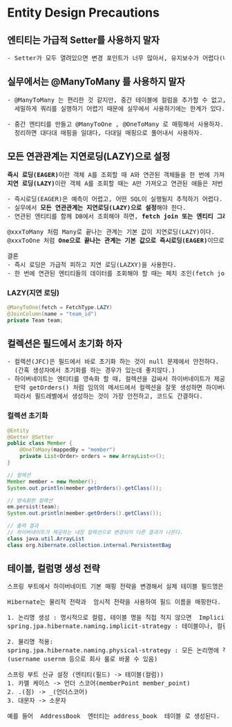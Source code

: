 # Entity Design Precautions
## 엔티티는 가급적 Setter를 사용하지 말자
<pre>
- Setter가 모두 열려있으면 변경 포인트가 너무 많아서, 유지보수가 어렵다(나중에 리펙토링으로 Seeter 제거)
</pre>
## 실무에서는 @ManyToMany 를 사용하지 말자
<pre>
- @ManyToMany 는 편리한 것 같지만, 중간 테이블에 컬럼을 추가할 수 없고,
  세밀하게 쿼리를 실행하기 어렵기 때문에 실무에서 사용하기에는 한계가 있다.

- 중간 엔티티를 만들고 @ManyToOne , @OneToMany 로 매핑해서 사용하자.
  정리하면 대다대 매핑을 일대다, 다대일 매핑으로 풀어내서 사용하자.
</pre>
## 모든 연관관계는 지연로딩(LAZY)으로 설정
<pre>
<b>즉시 로딩(EAGER)</b>이란 객체 A를 조회할 때 A와 연관된 객체들을 한 번에 가져오는 것이다.
<b>지연 로딩(LAZY)</b>이란 객체 A를 조회할 때는 A만 가져오고 연관된 애들은 저번 게시글에서 본 프락시 초기화 방법으로 가져온다.

- 즉시로딩(EAGER)은 예측이 어렵고, 어떤 SQL이 실행될지 추적하기 어렵다. 특히 JPQL을 실행할 때 N+1 문제가 자주 발생한다.
- 실무에서 <b>모든 연관관계는 지연로딩(LAZY)으로 설정</b>해야 한다.
- 연관된 엔티티를 함께 DB에서 조회해야 하면, <b>fetch join 또는 엔티티 그래프 기능을 사용하여 한 번에 데이터를 가져올 수 있다.</b>

@xxxToMany 처럼 Many로 끝나는 관계는 기본 값이 지연로딩(LAZY)이다.
@xxxToOne 처럼 <b>One으로 끝나는 관계는 기본 값으로 즉시로딩(EAGER)</b>이므로 직접 지연로딩(LAZY)으로 변경해야 한다.

결론
- 즉시 로딩은 가급적 피하고 지연 로딩(LAZXY)을 사용한다.
- 한 번에 연관된 엔티티들의 데이터를 조회해야 할 때는 페치 조인(fetch join)을 이용한다.
</pre>
### LAZY(지연 로딩)
```java
@ManyToOne(fetch = FetchType.LAZY)
@JoinColumn(name = "team_id")
private Team team;
```
## 컬렉션은 필드에서 초기화 하자
<pre>
- 컬렉션(JFC)은 필드에서 바로 초기화 하는 것이 null 문제에서 안전하다.
  (간혹 생성자에서 초기화를 하는 경우가 있는데 좋지않다.)
- 하이버네이트는 엔티티를 영속화 할 때, 컬렉션을 감싸서 하이버네이트가 제공하는 내장 컬렉션으로 변경한다.
  만약 getOrders() 처럼 임의의 메서드에서 컬렉션을 잘못 생성하면 하이버네이트 내부 메커니즘에 문제가 발생할 수 있다.
  따라서 필드레벨에서 생성하는 것이 가장 안전하고, 코드도 간결하다.
</pre>
### 컬렉션 초기화
```java
@Entity
@Getter @Setter
public class Member {
    @OneToMany(mappedBy = "member")
    private List<Order> orders = new ArrayList<>();
}
```
```java
// 컬렉션
Member member = new Member();
System.out.println(member.getOrders().getClass());

// 영속화한 컬렉션
em.persist(team);
System.out.println(member.getOrders().getClass());

// 출력 결과
// 하이버네이트가 제공하는 내장 컬렉션으로 변경되어 다른 결과가 나온다.
class java.util.ArrayList
class org.hibernate.collection.internal.PersistentBag
```
## 테이블, 컬럼명 생성 전략
<pre>
스프링 부트에서 하이버네이트 기본 매핑 전략을 변경해서 실제 테이블 필드명은 다르다.

Hibernate는 물리적 전략과  암시적 전략을 사용하여 필드 이름을 매핑한다.

1. 논리명 생성 : 명시적으로 컬럼, 테이블 명을 직접 적지 않으면  ImplicitNamingStrategy 사용
spring.jpa.hibernate.naming.implicit-strategy : 테이블이나, 컬럼명을 명시하지 않을 때 논리명 적용

2. 물리명 적용:
spring.jpa.hibernate.naming.physical-strategy : 모든 논리명에 적용됨, 실제 테이블에 적용
(username usernm 등으로 회사 룰로 바꿀 수 있음)

스프링 부트 신규 설정 (엔티티(필드) -> 테이블(컬럼))
1. 카멜 케이스 -> 언더 스코어(memberPoint member_point)
2. .(점) -> _(언더스코어)
3. 대문자 -> 소문자

예를 들어  AddressBook  엔터티는 address_book  테이블 로 생성된다.
</pre>